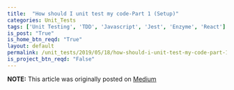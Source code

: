 ```yaml
---
title:  "How should I unit test my code-Part 1 (Setup)"
categories: Unit_Tests
tags: ['Unit Testing', 'TDD', 'Javascript', 'Jest', 'Enzyme', 'React']
is_post: "True"
is_home_btn_reqd: "True"
layout: default
permalink: /unit_tests/2019/05/18/how-should-i-unit-test-my-code-part-1/
is_project_btn_reqd: "False"
---
```




**NOTE:** This article was originally posted on [Medium](https://medium.com/@anuradha15/https-medium-com-anuradha15-how-should-i-unit-test-my-code-part-1-configuring-jest-and-enzyme-16d033d59603)
